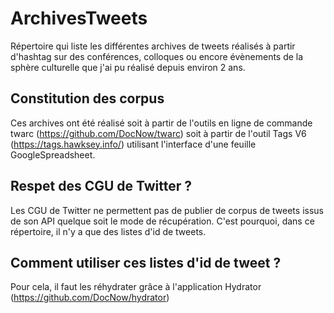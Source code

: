 # ArchivesTweets
Répertoire qui liste les différentes archives de tweets réalisés à partir d'hashtag sur des conférences, colloques ou encore évènements de la sphère culturelle que j'ai pu réalisé depuis environ 2 ans.

## Constitution des corpus
Ces archives ont été réalisé soit à partir de l'outils en ligne de commande twarc (https://github.com/DocNow/twarc) soit à partir de l'outil Tags V6 (https://tags.hawksey.info/) utilisant l'interface d'une feuille GoogleSpreadsheet.

## Respet des CGU de Twitter ?
Les CGU de Twitter ne permettent pas de publier de corpus de tweets issus de son API quelque soit le mode de récupération. C'est pourquoi, dans ce répertoire, il n'y a que des listes d'id de tweets.

## Comment utiliser ces listes d'id de tweet ?
Pour cela, il faut les réhydrater grâce à l'application Hydrator (https://github.com/DocNow/hydrator)
